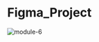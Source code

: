 # Figma_Project
![module-6](https://github.com/hamim5264/Figma_Project/assets/124155317/f6342524-1681-4107-9c50-319aefa7ab76)

